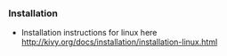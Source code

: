 ### Installation

* Installation instructions for linux here http://kivy.org/docs/installation/installation-linux.html